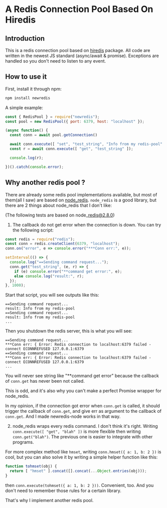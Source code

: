 # A Redis Connection Pool Based On Hiredis



## Introduction

This is a redis connection pool based on [hiredis][1] package. All code are written in the newest JS standard (async/await & promise). Exceptions are handled so you don't need to listen to any event.



## How to use it

First, install it through npm:
```sh
npm install newredis
```

A simple example:

```javascript
const { RedisPool } = require("newredis");
const pool = new RedisPool({ port: 6379, host: "localhost" });

(async function() {
  const conn = await pool.getConnection()

  await conn.execute([ "set", "test_string", "Info from my redis-pool" ]);
  const r = await conn.execute([ "get", "test_string" ]);

  console.log(r);

})().catch(console.error);
```



## Why another redis pool ?

There are already some redis pool implementations available, but most of them(all I saw) are based on [node\_redis][1]. `node_redis` is a good library, but there are 2 things about node\_redis that I don't like:

(The following tests are based on node\_redis@2.8.0)

1. The callback do not get error when the connection is down. You can try the following script:

```javascript
const redis = require("redis");
const conn = redis.createClient(6379, "localhost");
conn.on("error", e => console.error("***Conn err:", e));

setInterval(() => {
  console.log("==Sending command request...");
  conn.get("test_string", (e, r) => {
    if (e) console.error("**command get error:", e);
    else console.log("result:", r);
  });
}, 1000);
```

Start that script, you will see outputs like this:

```
==Sending command request...
result: Info from my redis-pool
==Sending command request...
result: Info from my redis-pool
...
```

Then you shutdown the redis server, this is what you will see:

```
==Sending command request...
***Conn err: { Error: Redis connection to localhost:6379 failed - connect ECONNREFUSED 127.0.0.1:6379
==Sending command request...
***Conn err: { Error: Redis connection to localhost:6379 failed - connect ECONNREFUSED 127.0.0.1:6379
...
```

You will never see string like "\*\*command get error" because the callback of `conn.get` has never been not called.

This is odd, and it's also why you can't make a perfect Promise wrapper for node\_redis.

In my opinion, if the connection got error when `conn.get` is called, it should trigger the callback of `conn.get`, and give err as argument to the callback of `conn.get`. And I made newredis-node works in that way.



2. node\_redis wraps every redis command. I don't think it's right. Writing `conn.execute([ "get", "blah" ])` is more flexible then writing `conn.get("blah")`. The previous one is easier to integrate with other programs.

For more complex method like `hmset`, writing `conn.hmset({ a: 1, b: 2 })` is cool, but you can also solve it by writing a simple helper function like this:

```javascript
function tohmset(obj) {
  return [ "hmset" ].concat([].concat(...Object.entries(obj)));
}
```

then `conn.execute(tohmset({ a: 1, b: 2 }))`. Convenient, too. And you don't need to remember those rules for a certain library.


That's why I implement another redis pool.



[1]: https://github.com/redis/hiredis-node
[2]: https://github.com/NodeRedis/node_redis

